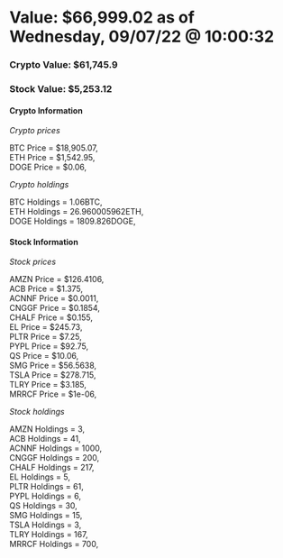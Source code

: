 # Value: $66,999.02 as of Wednesday, 09/07/22 @ 10:00:32 

### Crypto Value: $61,745.9

### Stock Value: $5,253.12

#### Crypto Information 
*Crypto prices* 

BTC Price = $18,905.07,  
ETH Price = $1,542.95,  
DOGE Price = $0.06,  


*Crypto holdings* 

BTC Holdings = 1.06BTC,  
ETH Holdings = 26.960005962ETH,  
DOGE Holdings = 1809.826DOGE,  


#### Stock Information 

*Stock prices* 

AMZN Price = $126.4106,  
ACB Price = $1.375,  
ACNNF Price = $0.0011,  
CNGGF Price = $0.1854,  
CHALF Price = $0.155,  
EL Price = $245.73,  
PLTR Price = $7.25,  
PYPL Price = $92.75,  
QS Price = $10.06,  
SMG Price = $56.5638,  
TSLA Price = $278.715,  
TLRY Price = $3.185,  
MRRCF Price = $1e-06,  


*Stock holdings* 

AMZN Holdings = 3,  
ACB Holdings = 41,  
ACNNF Holdings = 1000,  
CNGGF Holdings = 200,  
CHALF Holdings = 217,  
EL Holdings = 5,  
PLTR Holdings = 61,  
PYPL Holdings = 6,  
QS Holdings = 30,  
SMG Holdings = 15,  
TSLA Holdings = 3,  
TLRY Holdings = 167,  
MRRCF Holdings = 700,  


